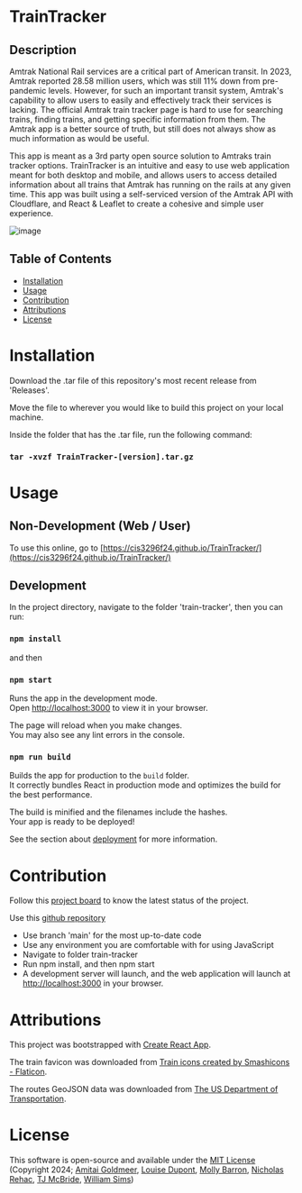 # TrainTracker

## Description

Amtrak National Rail services are a critical part of American transit. In 2023, Amtrak reported 28.58 million users, which was still 11% down from pre-pandemic levels. However, for such an important transit system, Amtrak's capability to allow users to easily and effectively track their services is lacking. The official Amtrak train tracker page is hard to use for searching trains, finding trains, and getting specific information from them. The Amtrak app is a better source of truth, but still does not always show as much information as would be useful. 

This app is meant as a 3rd party open source solution to Amtraks train tracker options. TrainTracker is an intuitive and easy to use web application meant for both desktop and mobile, and allows users to access detailed information about all trains that Amtrak has running on the rails at any given time. This app was built using a self-serviced version of the Amtrak API with Cloudflare, and React & Leaflet to create a cohesive and simple user experience.

![image](https://github.com/user-attachments/assets/9bd8d454-0bb4-4c64-ad38-c34fcdd8d39b)

## Table of Contents

- [Installation](#installation)
- [Usage](#usage)
- [Contribution](#contribution)
- [Attributions](#attributions)
- [License](#license)

# Installation

Download the .tar file of this repository's most recent release from 'Releases'.

Move the file to wherever you would like to build this project on your local machine.

Inside the folder that has the .tar file, run the following command:

### `tar -xvzf TrainTracker-[version].tar.gz`

# Usage

## Non-Development (Web / User)

To use this online, go to [https://cis3296f24.github.io/TrainTracker/](https://cis3296f24.github.io/TrainTracker/)

## Development

In the project directory, navigate to the folder 'train-tracker', then you can run:

### `npm install`

and then

### `npm start`

Runs the app in the development mode.\
Open [http://localhost:3000](http://localhost:3000) to view it in your browser.

The page will reload when you make changes.\
You may also see any lint errors in the console.

### `npm run build`

Builds the app for production to the `build` folder.\
It correctly bundles React in production mode and optimizes the build for the best performance.

The build is minified and the filenames include the hashes.\
Your app is ready to be deployed!

See the section about [deployment](https://facebook.github.io/create-react-app/docs/deployment) for more information.

# Contribution

Follow this [project board](https://github.com/orgs/cis3296f24/projects/105) to know the latest status of the project.

Use this [github repository](https://github.com/cis3296f24/TrainTracker/)
- Use branch 'main' for the most up-to-date code  
- Use any environment you are comfortable with for using JavaScript
- Navigate to folder train-tracker
- Run npm install, and then npm start
- A development server will launch, and the web application will launch at [http://localhost:3000](http://localhost:3000) in your browser.

# Attributions

This project was bootstrapped with [Create React App](https://github.com/facebook/create-react-app).

The train favicon was downloaded from [Train icons created by Smashicons - Flaticon](https://www.flaticon.com/free-icon/train_2855692).

The routes GeoJSON data was downloaded from [The US Department of Transportation](https://data-usdot.opendata.arcgis.com/datasets/usdot::amtrak-routes/explore?location=38%2C-79%2C6.60).

# License

This software is open-source and available under the [MIT License](https://opensource.org/license/mit) (Copyright 2024; [Amitai Goldmeer](https://github.com/ahgoldmeer), [Louise Dupont](https://github.com/ldups), [Molly Barron](https://github.com/molly-pop), [Nicholas Rehac](https://github.com/nicholasrehac), [TJ McBride](https://github.com/tjtemple), [William Sims](https://github.com/wSimsT))
